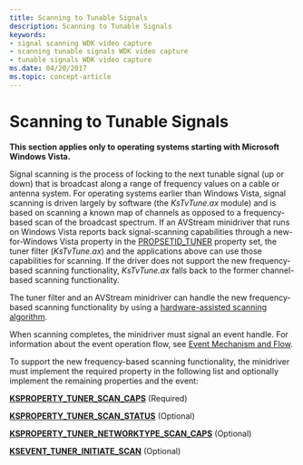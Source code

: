 ```yaml
---
title: Scanning to Tunable Signals
description: Scanning to Tunable Signals
keywords:
- signal scanning WDK video capture
- scanning tunable signals WDK video capture
- tunable signals WDK video capture
ms.date: 04/20/2017
ms.topic: concept-article
---
```


# Scanning to Tunable Signals


**This section applies only to operating systems starting with Microsoft Windows Vista.**

Signal scanning is the process of locking to the next tunable signal (up or down) that is broadcast along a range of frequency values on a cable or antenna system. For operating systems earlier than Windows Vista, signal scanning is driven largely by software (the *KsTvTune.ax* module) and is based on scanning a known map of channels as opposed to a frequency-based scan of the broadcast spectrum. If an AVStream minidriver that runs on Windows Vista reports back signal-scanning capabilities through a new-for-Windows Vista property in the [PROPSETID\_TUNER](./propsetid-tuner.md) property set, the tuner filter (*KsTvTune.ax*) and the applications above can use those capabilities for scanning. If the driver does not support the new frequency-based scanning functionality, *KsTvTune.ax* falls back to the former channel-based scanning functionality.

The tuner filter and an AVStream minidriver can handle the new frequency-based scanning functionality by using a [hardware-assisted scanning algorithm](hardware-assisted-scanning-algorithm.md).

When scanning completes, the minidriver must signal an event handle. For information about the event operation flow, see [Event Mechanism and Flow](event-mechanism-and-flow.md).

To support the new frequency-based scanning functionality, the minidriver must implement the required property in the following list and optionally implement the remaining properties and the event:

[**KSPROPERTY\_TUNER\_SCAN\_CAPS**](./ksproperty-tuner-scan-caps.md) (Required)

[**KSPROPERTY\_TUNER\_SCAN\_STATUS**](./ksproperty-tuner-scan-status.md) (Optional)

[**KSPROPERTY\_TUNER\_NETWORKTYPE\_SCAN\_CAPS**](./ksproperty-tuner-networktype-scan-caps.md) (Optional)

[**KSEVENT\_TUNER\_INITIATE\_SCAN**](./ksevent-tuner-initiate-scan.md) (Optional)

 

